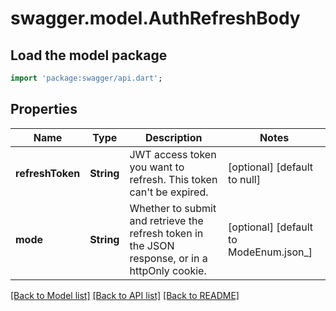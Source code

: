 # swagger.model.AuthRefreshBody

## Load the model package
```dart
import 'package:swagger/api.dart';
```

## Properties
Name | Type | Description | Notes
------------ | ------------- | ------------- | -------------
**refreshToken** | **String** | JWT access token you want to refresh. This token can&#x27;t be expired. | [optional] [default to null]
**mode** | **String** | Whether to submit and retrieve the refresh token in the JSON response, or in a httpOnly cookie. | [optional] [default to ModeEnum.json_]

[[Back to Model list]](../README.md#documentation-for-models) [[Back to API list]](../README.md#documentation-for-api-endpoints) [[Back to README]](../README.md)

